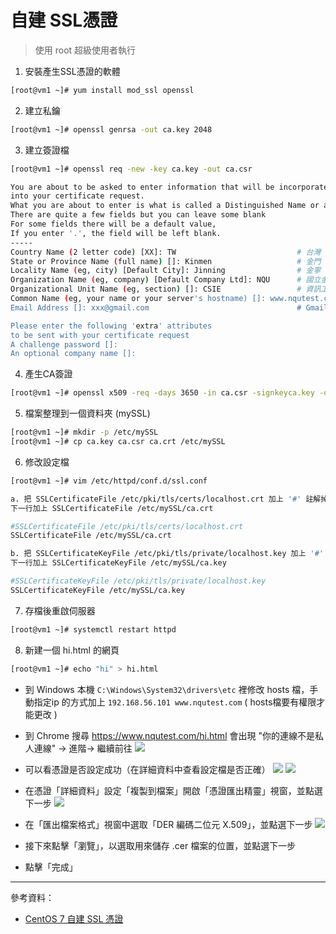 # 自建 SSL憑證
> 使用 root 超級使用者執行
1. 安裝產生SSL憑證的軟體
```sh
[root@vm1 ~]# yum install mod_ssl openssl
```
2. 建立私鑰
```sh
[root@vm1 ~]# openssl genrsa -out ca.key 2048
```
3. 建立簽證檔
```sh
[root@vm1 ~]# openssl req -new -key ca.key -out ca.csr

You are about to be asked to enter information that will be incorporated
into your certificate request.
What you are about to enter is what is called a Distinguished Name or a DN.
There are quite a few fields but you can leave some blank
For some fields there will be a default value,
If you enter '.', the field will be left blank.
-----
Country Name (2 letter code) [XX]: TW                           # 台灣
State or Province Name (full name) []: Kinmen                   # 金門
Locality Name (eg, city) [Default City]: Jinning                # 金寧
Organization Name (eg, company) [Default Company Ltd]: NQU      # 國立金門大學
Organizational Unit Name (eg, section) []: CSIE                 # 資訊工程學系
Common Name (eg, your name or your server's hostname) []: www.nqutest.com
Email Address []: xxx@gmail.com                                 # Gmail

Please enter the following 'extra' attributes
to be sent with your certificate request
A challenge password []:
An optional company name []:
```
4. 產生CA簽證
```sh
[root@vm1 ~]# openssl x509 -req -days 3650 -in ca.csr -signkeyca.key -out ca.crt
```
5. 檔案整理到一個資料夾 (mySSL)
```sh
[root@vm1 ~]# mkdir -p /etc/mySSL 
[root@vm1 ~]# cp ca.key ca.csr ca.crt /etc/mySSL
``` 
6. 修改設定檔
```sh
[root@vm1 ~]# vim /etc/httpd/conf.d/ssl.conf
```
```sh
a. 把 SSLCertificateFile /etc/pki/tls/certs/localhost.crt 加上 '#' 註解掉
下一行加上 SSLCertificateFile /etc/mySSL/ca.crt

#SSLCertificateFile /etc/pki/tls/certs/localhost.crt
SSLCertificateFile /etc/mySSL/ca.crt
```
```sh
b. 把 SSLCertificateKeyFile /etc/pki/tls/private/localhost.key 加上 '#' 註解掉
下一行加上 SSLCertificateKeyFile /etc/mySSL/ca.key

#SSLCertificateKeyFile /etc/pki/tls/private/localhost.key
SSLCertificateKeyFile /etc/mySSL/ca.key
```
7. 存檔後重啟伺服器
```sh
[root@vm1 ~]# systemctl restart httpd
```
8. 新建一個 hi.html 的網頁
```sh
[root@vm1 ~]# echo "hi" > hi.html
```
* 到 Windows 本機 `C:\Windows\System32\drivers\etc` 裡修改 hosts 檔，手動指定ip 的方式加上 `192.168.56.101 www.nqutest.com` ( hosts檔要有權限才能更改 )
* 到 Chrome 搜尋 https://www.nqutest.com/hi.html 會出現 "你的連線不是私人連線" -> 進階-> 繼續前往
![](Image/SSL/hi.html-2.PNG)

* 可以看憑證是否設定成功（在詳細資料中查看設定檔是否正確）
![](Image/SSL/憑證.PNG)
![](Image/SSL/憑證2.PNG)

* 在憑證「詳細資料」設定「複製到檔案」開啟「憑證匯出精靈」視窗，並點選下一步
![](Image/SSL/憑證匯出精靈.PNG)

* 在「匯出檔案格式」視窗中選取「DER 編碼二位元 X.509」，並點選下一步
![](Image/SSL/匯出精靈2.PNG)

* 接下來點擊「瀏覽」，以選取用來儲存 .cer 檔案的位置，並點選下一步
* 點擊「完成」

---
參考資料：
* [CentOS 7 自建 SSL 憑證](https://www.brilliantcode.net/343/centos-7-create-own-ssl-certificates/)
